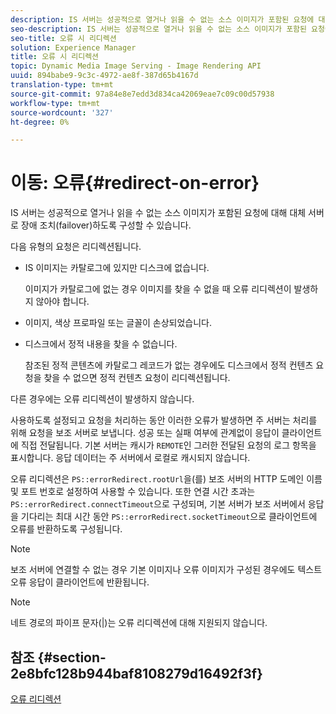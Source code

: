 ```yaml
---
description: IS 서버는 성공적으로 열거나 읽을 수 없는 소스 이미지가 포함된 요청에 대해 대체 서버로 장애 조치(failover)하도록 구성할 수 있습니다.
seo-description: IS 서버는 성공적으로 열거나 읽을 수 없는 소스 이미지가 포함된 요청에 대해 대체 서버로 장애 조치(failover)하도록 구성할 수 있습니다.
seo-title: 오류 시 리디렉션
solution: Experience Manager
title: 오류 시 리디렉션
topic: Dynamic Media Image Serving - Image Rendering API
uuid: 894babe9-9c3c-4972-ae8f-387d65b4167d
translation-type: tm+mt
source-git-commit: 97a84e8e7edd3d834ca42069eae7c09c00d57938
workflow-type: tm+mt
source-wordcount: '327'
ht-degree: 0%

---
```



# 이동: 오류{#redirect-on-error}

IS 서버는 성공적으로 열거나 읽을 수 없는 소스 이미지가 포함된 요청에 대해 대체 서버로 장애 조치(failover)하도록 구성할 수 있습니다.

다음 유형의 요청은 리디렉션됩니다.

* IS 이미지는 카탈로그에 있지만 디스크에 없습니다.

   이미지가 카탈로그에 없는 경우 이미지를 찾을 수 없을 때 오류 리디렉션이 발생하지 않아야 합니다.

* 이미지, 색상 프로파일 또는 글꼴이 손상되었습니다.
* 디스크에서 정적 내용을 찾을 수 없습니다.

   참조된 정적 콘텐츠에 카탈로그 레코드가 없는 경우에도 디스크에서 정적 컨텐츠 요청을 찾을 수 없으면 정적 컨텐츠 요청이 리디렉션됩니다.

다른 경우에는 오류 리디렉션이 발생하지 않습니다.

사용하도록 설정되고 요청을 처리하는 동안 이러한 오류가 발생하면 주 서버는 처리를 위해 요청을 보조 서버로 보냅니다. 성공 또는 실패 여부에 관계없이 응답이 클라이언트에 직접 전달됩니다. 기본 서버는 캐시가 `REMOTE`인 그러한 전달된 요청의 로그 항목을 표시합니다. 응답 데이터는 주 서버에서 로컬로 캐시되지 않습니다.

오류 리디렉션은 `PS::errorRedirect.rootUrl`을(를) 보조 서버의 HTTP 도메인 이름 및 포트 번호로 설정하여 사용할 수 있습니다. 또한 연결 시간 초과는 `PS::errorRedirect.connectTimeout`으로 구성되며, 기본 서버가 보조 서버에서 응답을 기다리는 최대 시간 동안 `PS::errorRedirect.socketTimeout`으로 클라이언트에 오류를 반환하도록 구성됩니다.

>[!NOTE]
>
>보조 서버에 연결할 수 없는 경우 기본 이미지나 오류 이미지가 구성된 경우에도 텍스트 오류 응답이 클라이언트에 반환됩니다.

>[!NOTE]
>
>네트 경로의 파이프 문자(|)는 오류 리디렉션에 대해 지원되지 않습니다.

## 참조 {#section-2e8bfc128b944baf8108279d16492f3f}

[오류 리디렉션](../../../is-api/image-serving-api-ref/c-configuration-and-administration/c-server-settings/r-error-redirection.md#reference-268b1bf6ce1b44bb979727c6f5daf1ac)
